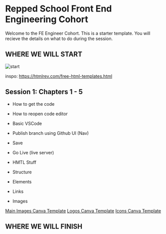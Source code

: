 # Repped School Front End Engineering Cohort

Welcome to the FE Engineer Cohort. This is a starter template. You will recieve the details on what to do during the session.

## WHERE WE WILL START
![start](https://github.com/user-attachments/assets/cd721daa-8a6b-42c1-a211-894fe93a2b04)

inspo: https://htmlrev.com/free-html-templates.html

## Session 1: Chapters 1 - 5
- How to get the code
- How to reopen code editor

- Basic VSCode
- Publish branch using Github UI (Nav)
- Save
- Go Live (live server)

- HMTL Stuff
- Structure
- Elements
- Links
- Images


[Main Images Canva Template](https://www.canva.com/design/DAGkAJgxPMo/wXXuteqM377dsU0SaqdJew/view?utm_content=DAGkAJgxPMo&utm_campaign=designshare&utm_medium=link&utm_source=publishsharelink&mode=preview)
[Logos Canva Template](https://www.canva.com/design/DAGkAJK-DMA/5cHmcyqHfDZsVKCVFW3BpQ/view?utm_content=DAGkAJK-DMA&utm_campaign=designshare&utm_medium=link&utm_source=publishsharelink&mode=preview)
[Icons Canva Template](https://www.canva.com/design/DAGkAPgPkWQ/FQmH6xevtfB0wHIohg0AvQ/view?utm_content=DAGkAPgPkWQ&utm_campaign=designshare&utm_medium=link&utm_source=publishsharelink&mode=preview)

## WHERE WE WILL FINISH
